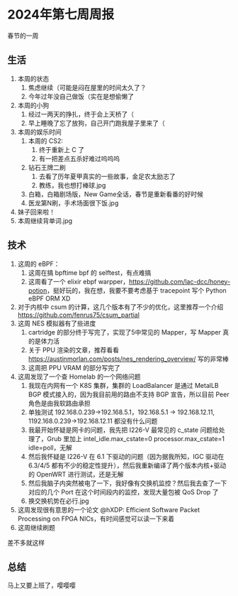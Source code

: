 # 2024年第七周周报

春节的一周

## 生活

1. 本周的状态
    1. 焦虑继续（可能是闷在屋里的时间太久了？
    2. 今年过年没自己做饭（实在是想偷懒了
2. 本周的小狗
    1. 经过一两天的挣扎，终于会上天桥了（
    2. 早上睡晚了忘了放狗，自己开门跑我屋子里来了（
3. 本周的娱乐时间
    1. 本周的 CS2:
        1. 终于重新上 C 了
        2. 有一把差点五杀好难过呜呜呜
    2. 钻石王牌二刷
        1. 去看了历年夏甲真实的一些故事，金足农太励志了
        2. 教练，我也想打棒球.jpg
    3. 白箱，白箱剧场版，New Game全话，春节是重新看番的好时候
    4. 医龙第N刷，手术场面很下饭.jpg
4. 妹子回来啦！
5. 本周继续背单词.jpg

## 技术

1. 这周的 eBPF：
    1. 这周在搞 bpftime bpf 的 selftest，有点难搞
    2. 这周看了一个 elixir ebpf warpper，<https://github.com/lac-dcc/honey-potion>，挺好玩的，我在想，我要不要考虑基于 tracepoint 写个 Python eBPF ORM XD
2. 对于内核中 csum 的计算，这几个版本有了不少的优化，这里推荐一个介绍 <https://github.com/fenrus75/csum_partial>
3. 这周 NES 模拟器有了些进度
    1. cartridge 的部分终于写完了，实现了5中常见的 Mapper，写 Mapper 真的是体力活
    2. 关于 PPU 渲染的文章，推荐看看 <https://austinmorlan.com/posts/nes_rendering_overview/> 写的非常棒
    3. 这周把 PPU VRAM 的部分写完了
4. 这周发现了一个查 Homelab 的一个网络问题
    1. 我现在内网有一个 K8S 集群，集群的 LoadBalancer 是通过 MetalLB BGP 模式接入的，因为我目前用的路由不支持 BGP 宣告，所以目前 Peer 角色是由我软路由承担
    2. 单独测试 192.168.0.239->192.168.5.1，192.168.5.1 -> 192.168.12.11, 1192.168.0.239->192.168.12.11 都没有什么问题
    3. 我最开始怀疑是网卡的问题，我先把 I226-V 最常见的 c_state 问题给处理了，Grub 里加上 intel_idle.max_cstate=0 processor.max_cstate=1 idle=poll，无解
    4. 然后我怀疑是 I226-V 在 6.1 下驱动的问题（因为据我所知，IGC 驱动在 6.3/4/5 都有不少的稳定性提升），然后我重新编译了两个版本内核+驱动的 OpenWRT 进行测试，还是无解
    5. 然后我脑子内突然被电了一下，我好像有交换机监控？然后我去查了一下对应的几个 Port 在这个时间段内的监控，发现大量包被 QoS  Drop 了
    6. 换交换机势在必行.jpg
5. 这周发现很有意思的一个论文 @hXDP: Efficient Software Packet Processing on FPGA NICs，有时间感觉可以读一下来着
6. 这周继续刷题

差不多就这样

## 总结

马上又要上班了，嘤嘤嘤

